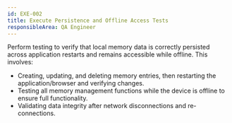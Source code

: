 ```yaml
---
id: EXE-002
title: Execute Persistence and Offline Access Tests
responsibleArea: QA Engineer
---
```

Perform testing to verify that local memory data is correctly persisted across application restarts and remains accessible while offline. This involves:
*   Creating, updating, and deleting memory entries, then restarting the application/browser and verifying changes.
*   Testing all memory management functions while the device is offline to ensure full functionality.
*   Validating data integrity after network disconnections and re-connections.
